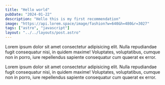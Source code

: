 ```yaml
---
title: "Hello world"
pubDate: "2024-01-22"
description: "Hello this is my first recommendation"
image: "https://api.lorem.space/image/fashion?w=640&h=480&r=3027"
tags: ["astro", "javascript"]
layout: "../../layouts/post.astro"
---
```


Lorem ipsum dolor sit amet consectetur adipisicing elit. Nulla repudiandae fugit consequatur nisi, in quidem maxime! Voluptates, voluptatibus, cumque non in porro, iure repellendus sapiente consequatur cum quaerat ex error.

Lorem ipsum dolor sit amet consectetur adipisicing elit. Nulla repudiandae fugit consequatur nisi, in quidem maxime! Voluptates, voluptatibus, cumque non in porro, iure repellendus sapiente consequatur cum quaerat ex error.
